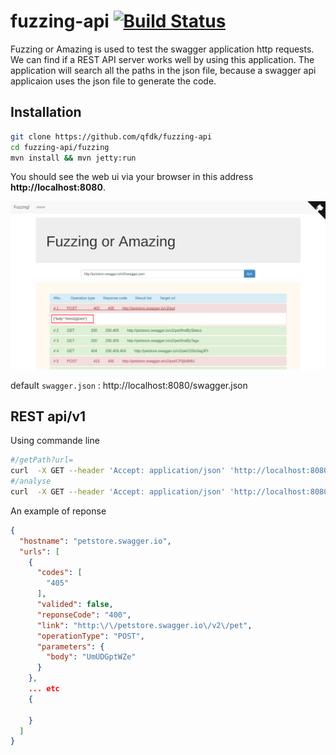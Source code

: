 # fuzzing-api [![Build Status](https://travis-ci.org/qfdk/fuzzing-api.svg?branch=master)](https://travis-ci.org/qfdk/fuzzing-api)

Fuzzing or Amazing is used to test the swagger application http requests.
We can find if a REST API server works well by using this application.
The application will search all the paths in the json file, because a swagger api applicaion
uses the json file to generate the code.

## Installation

```bash
git clone https://github.com/qfdk/fuzzing-api
cd fuzzing-api/fuzzing
mvn install && mvn jetty:run
```

You should see the web ui via your browser in this address **http://localhost:8080**.

![](img/img1.png)

default `swagger.json` : http://localhost:8080/swagger.json


## REST api/v1

Using commande line

```bash
#/getPath?url=
curl  -X GET --header 'Accept: application/json' 'http://localhost:8080/api/v1/getPath?url=http://petstore.swagger.io/v2/swagger.json'
#/analyse
curl  -X GET --header 'Accept: application/json' 'http://localhost:8080/api/v1/getPath?url=http://petstore.swagger.io/v2/swagger.json'
```

An example of reponse

```json
{
  "hostname": "petstore.swagger.io",
  "urls": [
    {
      "codes": [
        "405"
      ],
      "valided": false,
      "reponseCode": "400",
      "link": "http:\/\/petstore.swagger.io\/v2\/pet",
      "operationType": "POST",
      "parameters": {
        "body": "UmUDGptWZe"
      }
    },
    ... etc
    {

    }
  ]
}
```